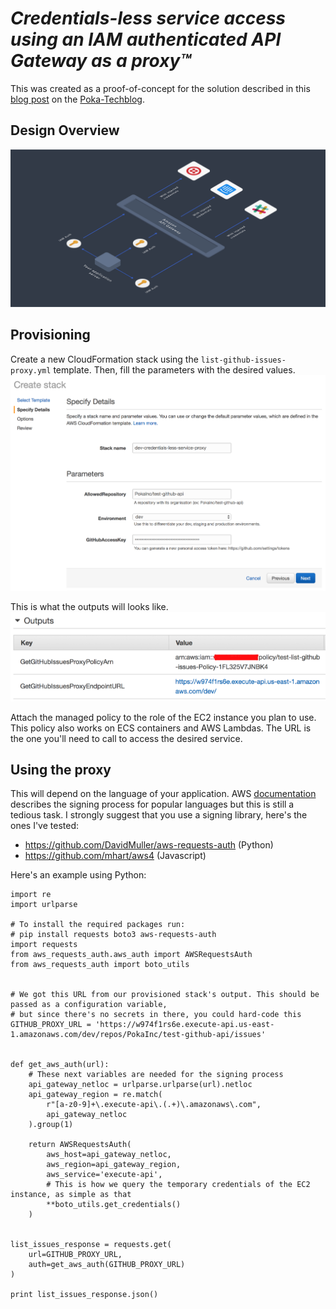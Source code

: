 # _Credentials-less service access using an IAM authenticated API Gateway as a proxy™_

This was created as a proof-of-concept for the solution described in this [blog post](https://medium.com/p/308a6807d3ed) 
on the [Poka-Techblog](https://medium.com/poka-techblog). 

## Design Overview
<img src="doc/high-level-design.png">


## Provisioning
Create a new CloudFormation stack using the `list-github-issues-proxy.yml` template. Then, fill the parameters with 
the desired values.
<img src="doc/create-new-stack.png">

This is what the outputs will looks like. 
<img src="doc/stack-outputs.png">

Attach the managed policy to the role of the EC2 instance you plan to use. This policy also works on ECS containers and
AWS Lambdas. The URL is the one you'll need to call to access the desired service. 

## Using the proxy
This will depend on the language of your application. AWS [documentation](http://docs.aws.amazon.com/general/latest/gr/signature-v4-examples.html) 
describes the signing process for popular languages but this is still a tedious task. I strongly suggest that you use 
a signing library, here's the ones I've tested:

- https://github.com/DavidMuller/aws-requests-auth (Python)
- https://github.com/mhart/aws4 (Javascript)

Here's an example using Python:

```
import re
import urlparse

# To install the required packages run: 
# pip install requests boto3 aws-requests-auth
import requests
from aws_requests_auth.aws_auth import AWSRequestsAuth
from aws_requests_auth import boto_utils


# We got this URL from our provisioned stack's output. This should be passed as a configuration variable, 
# but since there's no secrets in there, you could hard-code this
GITHUB_PROXY_URL = 'https://w974f1rs6e.execute-api.us-east-1.amazonaws.com/dev/repos/PokaInc/test-github-api/issues'


def get_aws_auth(url):
    # These next variables are needed for the signing process
    api_gateway_netloc = urlparse.urlparse(url).netloc
    api_gateway_region = re.match(
        r"[a-z0-9]+\.execute-api\.(.+)\.amazonaws\.com",
        api_gateway_netloc
    ).group(1)
    
    return AWSRequestsAuth(
        aws_host=api_gateway_netloc,
        aws_region=api_gateway_region,
        aws_service='execute-api',
        # This is how we query the temporary credentials of the EC2 instance, as simple as that
        **boto_utils.get_credentials()
    )


list_issues_response = requests.get(
    url=GITHUB_PROXY_URL,
    auth=get_aws_auth(GITHUB_PROXY_URL)
)

print list_issues_response.json()

```

